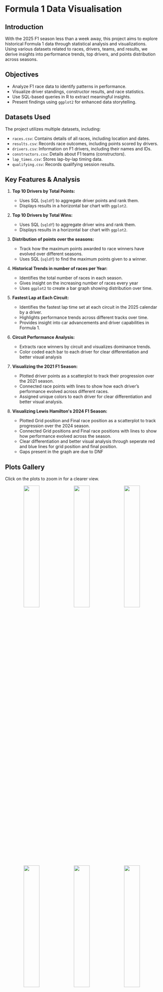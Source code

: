 # Formula 1 Data Visualisation

## Introduction
With the 2025 F1 season less than a week away, this project aims to explore historical Formula 1 data through statistical analysis and visualizations. Using various datasets related to races, drivers, teams, and results, we derive insights into performance trends, top drivers, and points distribution across seasons.

## Objectives
- Analyze F1 race data to identify patterns in performance.
- Visualize driver standings, constructor results, and race statistics.
- Use SQL-based queries in R to extract meaningful insights.
- Present findings using `ggplot2` for enhanced data storytelling.

## Datasets Used
The project utilizes multiple datasets, including:
- `races.csv`: Contains details of all races, including location and dates.
- `results.csv`: Records race outcomes, including points scored by drivers.
- `drivers.csv`: Information on F1 drivers, including their names and IDs.
- `constructors.csv`: Details about F1 teams (constructors).
- `lap_times.csv`: Stores lap-by-lap timing data.
- `qualifying.csv`: Records qualifying session results.

## Key Features & Analysis
1. **Top 10 Drivers by Total Points:**
   - Uses SQL (`sqldf`) to aggregate driver points and rank them.
   - Displays results in a horizontal bar chart with `ggplot2`.

2. **Top 10 Drivers by Total Wins:**
   - Uses SQL (`sqldf`) to aggregate driver wins and rank them.
   - Displays results in a horizontal bar chart with `ggplot2`.
  
3. **Distribution of points over the seasons:**
   - Track how the maximum points awarded to race winners have evolved over different seasons.
   - Uses SQL (`sqldf`) to find the maximum points given to a winner.
   
4. **Historical Trends in number of races per Year:**
   - Identifies the total number of races in each season.
   - Gives insight on the increasing number of races every year
   - Uses `ggplot2` to create a bar graph showing distribution over time.
   

5. **Fastest Lap at Each Circuit:**  
   - Identifies the fastest lap time set at each circuit in the 2025 calendar by a driver.  
   - Highlights performance trends across different tracks over time.  
   - Provides insight into car advancements and driver capabilities in Formula 1.

   
6. **Circuit Performance Analysis:**
   - Extracts race winners by circuit and visualizes dominance trends.
   - Color coded each bar to each driver for clear differentiation and better visual analysis

7. **Visualizing the 2021 F1 Season:**
   - Plotted driver points as a scatterplot to track their progression over the 2021 season.
   - Connected race points with lines to show how each driver’s performance evolved across different races.
   - Assigned unique colors to each driver for clear differentiation and better visual analysis. 

8. **Visualizing Lewis Hamilton's 2024 F1 Season:**
   - Plotted Grid position and Final race position as a scatterplot to track progression over the 2024 season.
   - Connected Grid positions and Final race positions with lines to show how performance evolved across the season.
   - Clear differentiation and better visual analysis through seperate red and blue lines for grid position and final position.
   - Gaps present in the graph are due to DNF 

  
## Plots Gallery
Click on the plots to zoom in for a clearer view.
   <p align="center"><img src="https://github.com/user-attachments/assets/d17455eb-01b9-4b8b-a7a3-b3cbf8eeb1ea" width="32%" />
   <img src="https://github.com/user-attachments/assets/02d19c12-3a86-41a8-8924-d6b6e15cfb67" width="32%" />
   <img src="https://github.com/user-attachments/assets/b8b29693-db4c-4537-8d5c-14348efea5d7" width="32%"/>
   <img src="https://github.com/user-attachments/assets/c9eeac74-1fea-48ba-b5ae-1fe40e223f8a" width="32%" />
   <img src="https://github.com/user-attachments/assets/195769ab-b107-4eb0-b8db-07d3f9766b5e" width="32%" />
   <img src="https://github.com/user-attachments/assets/8cac5a4f-4354-48f8-8b38-d38a7d3a1dce" width="32%"/>
   <img src="https://github.com/user-attachments/assets/5ca131c8-2191-49df-aeda-22ba087bb01b" width="32%"/>
   <img src="https://github.com/user-attachments/assets/d1505923-ff0a-446f-bccb-fd91bbfa8238" width="32%"/>
   </p>




## Future Improvements
- Incorporate machine learning models for predictive analysis.
- Create an interactive dashboard for real-time analytics.
- Expand analysis to include weather and track conditions.

## Conclusion
This project provides valuable insights into F1 history and race performance through data-driven approaches. With further refinements, it can serve as a comprehensive tool for analyzing F1 statistics.

